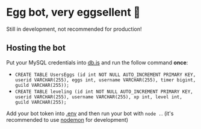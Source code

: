 # Egg bot, very eggsellent 🥚

Still in development, not recommended for production!

## Hosting the bot

Put your MySQL credentials into [db.js](db.js) and run the follow command **once**:

- `CREATE TABLE UsersEggs (id int NOT NULL AUTO_INCREMENT PRIMARY KEY, userid VARCHAR(255), eggs int, username VARCHAR(255), timer bigint, guild VARCHAR(255));`
- `CREATE TABLE leveling (id int NOT NULL AUTO_INCREMENT PRIMARY KEY, userid VARCHAR(255), username VARCHAR(255), xp int, level int, guild VARCHAR(255);`

Add your bot token into [.env](.env) and then run your bot with `node .`.
(it's recommended to use [nodemon](https://nodemon.io/) for development)

